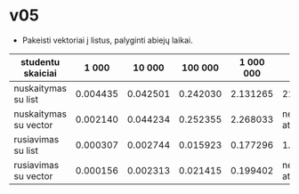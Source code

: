 # v05

* Pakeisti vektoriai į listus, palyginti abiejų laikai.  

|studentu skaiciai|1 000|10 000|100 000|1 000 000| 10 000 000|
|--------------|-----------|---------|----------|----------|-----------|
|nuskaitymas su list| 0.004435 |0.042501 | 0.242030 | 2.131265 | 21.070313|
|nuskaitymas su vector| 0.002140 | 0.044234 | 0.252355 | 2.268033 | neuzteko atminties|
|rusiavimas su list| 0.000307 | 0.002744 | 0.015923 | 0.177296 | 1.851611 |
|rusiavimas su vector| 0.000156 | 0.002313 | 0.021415 | 0.199402 | neuzteko atminties|
